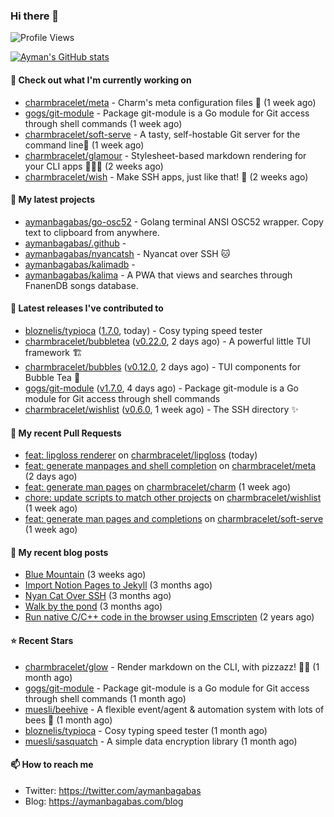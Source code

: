 ### Hi there 👋

![Profile Views](https://komarev.com/ghpvc/?username=aymanbagabas&label=PROFILE+VIEWS)

[![Ayman's GitHub stats](https://github-readme-stats.vercel.app/api?username=aymanbagabas&count_private=true&show_icons=true)](https://github.com/anuraghazra/github-readme-stats)

#### 👷 Check out what I'm currently working on

- [charmbracelet/meta](https://github.com/charmbracelet/meta) - Charm&#39;s meta configuration files 🫥 (1 week ago)
- [gogs/git-module](https://github.com/gogs/git-module) - Package git-module is a Go module for Git access through shell commands (1 week ago)
- [charmbracelet/soft-serve](https://github.com/charmbracelet/soft-serve) - A tasty, self-hostable Git server for the command line🍦 (1 week ago)
- [charmbracelet/glamour](https://github.com/charmbracelet/glamour) - Stylesheet-based markdown rendering for your CLI apps 💇🏻‍♀️ (2 weeks ago)
- [charmbracelet/wish](https://github.com/charmbracelet/wish) - Make SSH apps, just like that! 💫 (2 weeks ago)

#### 🌱 My latest projects

- [aymanbagabas/go-osc52](https://github.com/aymanbagabas/go-osc52) - Golang terminal ANSI OSC52 wrapper. Copy text to clipboard from anywhere.
- [aymanbagabas/.github](https://github.com/aymanbagabas/.github) - 
- [aymanbagabas/nyancatsh](https://github.com/aymanbagabas/nyancatsh) - Nyancat over SSH 🐱
- [aymanbagabas/kalimadb](https://github.com/aymanbagabas/kalimadb) - 
- [aymanbagabas/kalima](https://github.com/aymanbagabas/kalima) - A PWA that views and searches through FnanenDB songs database.

#### 🔭 Latest releases I've contributed to

- [bloznelis/typioca](https://github.com/bloznelis/typioca) ([1.7.0](https://github.com/bloznelis/typioca/releases/tag/1.7.0), today) - Cosy typing speed tester
- [charmbracelet/bubbletea](https://github.com/charmbracelet/bubbletea) ([v0.22.0](https://github.com/charmbracelet/bubbletea/releases/tag/v0.22.0), 2 days ago) - A powerful little TUI framework 🏗
- [charmbracelet/bubbles](https://github.com/charmbracelet/bubbles) ([v0.12.0](https://github.com/charmbracelet/bubbles/releases/tag/v0.12.0), 2 days ago) - TUI components for Bubble Tea 🍡
- [gogs/git-module](https://github.com/gogs/git-module) ([v1.7.0](https://github.com/gogs/git-module/releases/tag/v1.7.0), 4 days ago) - Package git-module is a Go module for Git access through shell commands
- [charmbracelet/wishlist](https://github.com/charmbracelet/wishlist) ([v0.6.0](https://github.com/charmbracelet/wishlist/releases/tag/v0.6.0), 1 week ago) - The SSH directory ✨

#### 🔨 My recent Pull Requests

- [feat: lipgloss renderer](https://github.com/charmbracelet/lipgloss/pull/91) on [charmbracelet/lipgloss](https://github.com/charmbracelet/lipgloss) (today)
- [feat: generate manpages and shell completion](https://github.com/charmbracelet/meta/pull/34) on [charmbracelet/meta](https://github.com/charmbracelet/meta) (2 days ago)
- [feat: generate man pages](https://github.com/charmbracelet/charm/pull/152) on [charmbracelet/charm](https://github.com/charmbracelet/charm) (1 week ago)
- [chore: update scripts to match other projects](https://github.com/charmbracelet/wishlist/pull/87) on [charmbracelet/wishlist](https://github.com/charmbracelet/wishlist) (1 week ago)
- [feat: generate man pages and completions](https://github.com/charmbracelet/soft-serve/pull/127) on [charmbracelet/soft-serve](https://github.com/charmbracelet/soft-serve) (1 week ago)

#### 📜 My recent blog posts

- [Blue Mountain](https://aymanbagabas.com/blog/2022/06/02/blue-mountain.html) (3 weeks ago)
- [Import Notion Pages to Jekyll](https://aymanbagabas.com/blog/2022/03/29/import-notion-pages-to-jekyll.html) (3 months ago)
- [Nyan Cat Over SSH](https://aymanbagabas.com/blog/2022/03/25/nyan-cat-over-ssh.html) (3 months ago)
- [Walk by the pond](https://aymanbagabas.com/blog/2022/03/10/walk-by-the-pond.html) (3 months ago)
- [Run native C/C&#43;&#43; code in the browser using Emscripten](https://aymanbagabas.com/blog/2020/11/18/run-native-c-c&#43;&#43;-code-in-the-browser-using-emscripten.html) (2 years ago)

#### ⭐ Recent Stars

- [charmbracelet/glow](https://github.com/charmbracelet/glow) - Render markdown on the CLI, with pizzazz! 💅🏻 (1 month ago)
- [gogs/git-module](https://github.com/gogs/git-module) - Package git-module is a Go module for Git access through shell commands (1 month ago)
- [muesli/beehive](https://github.com/muesli/beehive) - A flexible event/agent &amp; automation system with lots of bees 🐝 (1 month ago)
- [bloznelis/typioca](https://github.com/bloznelis/typioca) - Cosy typing speed tester (1 month ago)
- [muesli/sasquatch](https://github.com/muesli/sasquatch) - A simple data encryption library (1 month ago)

#### 📫 How to reach me

- Twitter: https://twitter.com/aymanbagabas
- Blog: https://aymanbagabas.com/blog
